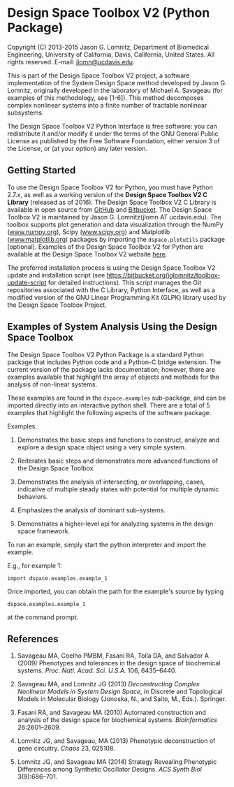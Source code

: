 Design Space Toolbox V2 (Python Package)
==============================================

Copyright (C) 2013-2015 Jason G. Lomnitz, Department of Biomedical Engineering,
University of California, Davis, California, United States. All rights reserved.
E-mail: <jlomn@ucdavis.edu>.

This is part of the Design Space Toolbox V2 project, a software implementation of the System Design Space method developed by Jason G. Lomnitz, originally developed in the laboratory of Michael A. Savageau (for examples of this methodology, see [1-6]). This method decomposes complex nonlinear systems into a finite number of tractable nonlinear subsystems.

The Design Space Toolbox V2 Python Interface is free software: you can redistribute it and/or modify it under the terms of the GNU General Public License as published by the Free Software Foundation, either version 3 of the License, or (at your option) any later version.

Getting Started
---------------------

To use the Design Space Toolbox V2 for Python, you must have Python 2.7.x, as well as a working version of the **Design Space Toolbox V2 C Library** (released as of 2016). The Design Space Toolbox V2 C Library is available in open source from [GitHub](https://github.com/jlomnitz/design-space-toolbox) and [Bitbucket](https://bitbucket.org/jglomnitz/design-space-toolbox).  The Design Space Toolbox V2 is  maintained by Jason G. Lomnitz(jlomn AT ucdavis.edu). The toolbox supports plot generation and data visualization through the NumPy (www.numpy.org), Scipy (www.scipy.org) and Matplotlib (www.matplotlib.org) packages by importing the `dspace.plotutils` package [optional].  Examples of the Design Space Toolbox V2 for Python are available at the Design Space Toolbox V2 website [here](http://jlomnitz.github.io/design-space-toolbox/).

The preferred installation process is using the Design Space Toolbox V2 update and installation script (see https://bitbucket.org/jglomnitz/toolbox-update-script for detailed instructions). This script manages the Git repositories associated with the C Library, Python Interface, as well as a modified version of the GNU Linear Programming Kit (GLPK) library used by the Design Space Toolbox Project.

Examples of System Analysis Using the Design Space Toolbox
------------------------------------------------------------------------------------

The Design Space Toolbox V2 Python Package is a standard Python package that includes Python code and a Python-C bridge extension. The current version of the package lacks documentation; however, there are examples available that highlight the array of objects and methods for the analysis of non-linear systems.

These examples are found in the `dspace.examples` sub-package, and can be imported directly into an interactive python shell. There are a total of 5 examples that highlight the following aspects of the software package.

Examples:

1. Demonstrates the basic steps and functions to construct, analyze and explore a design space object using a very simple system.

2. Reiterates basic steps and demonstrates more advanced functions of the Design Space Toolbox.

3. Demonstrates the analysis of intersecting, or overlapping, cases, indicative of multiple steady states with potential for multiple dynamic behaviors.

4. Emphasizes the analysis of dominant sub-systems.

5. Demonstrates a higher-level api for analyzing systems in the design space framework.

To run an example, simply start the python interpreter and import the example.

E.g., for example 1:

    import dspace.examples.example_1

Once imported, you can obtain the path for the example's source by typing

    dspace.examples.example_1

at the command prompt.	


References
---------------

1. Savageau MA, Coelho PMBM, Fasani RA, Tolla DA, and Salvador A (2009) Phenotypes and tolerances in the design space of biochemical systems. _Proc. Natl. Acad. Sci. U.S.A._ 106, 6435–6440.

2. Savageau MA, and Lomnitz JG (2013) _Deconstructing Complex Nonlinear Models in System Design Space_, in Discrete and Topological Models in Molecular Biology (Jonoska, N., and Saito, M., Eds.). Springer.

4. Fasani RA, and Savageau MA (2010) Automated construction and analysis of the design space for biochemical systems. _Bioinformatics_ 26:2601–2609.

5. Lomnitz JG, and Savageau, MA (2013) Phenotypic deconstruction of gene circuitry. _Chaos_ 23, 025108.

6. Lomnitz JG, and Savageau MA (2014) Strategy Revealing Phenotypic Differences among Synthetic Oscillator Designs. _ACS Synth Biol_ 3(9):686–701.